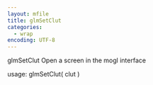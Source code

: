 ```yaml
---
layout: mfile
title: glmSetClut
categories:
  - wrap
encoding: UTF-8
---
```


glmSetClut  Open a screen in the mogl interface

usage:  glmSetClut( clut )